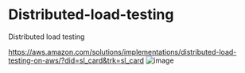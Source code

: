 # Distributed-load-testing
Distributed load testing

https://aws.amazon.com/solutions/implementations/distributed-load-testing-on-aws/?did=sl_card&trk=sl_card
![image](https://github.com/venkatabinary/Distributed-load-testing/assets/96198186/ff5b67dc-a3d6-4807-aec6-ba05b94e5d23)

